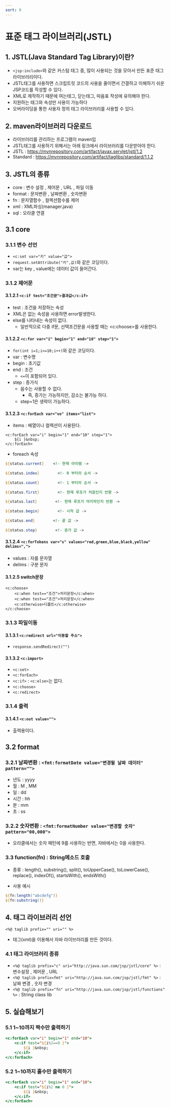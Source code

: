 ```yaml
---
sort: 9
---
```


# 표준 태그 라이브러리(JSTL)


## 1. JSTL(Java Standard Tag Library)이란?
- `<jsp:include>`와 같은 커스텀 태그 중, 많이 사용되는 것을 모아서 만든 표준 태그 라이브러리이다. 
- JSTL태그를 사용하면 스크립트릿 코드의 사용을 줄이면서 간결하고 이해하기 쉬운 JSP코드를 작성할 수 있다. 
- XML로 제작하기 때문에 여는태그, 닫는태그, 따옴표 작성에 유의해야 한다.
- 지원하는 태그와 속성만 사용이 가능하다
- 오버라이딩을 통한 사용자 정의 태그 라이브러리를 사용할 수 있다.

## 2. maven라이브러리 다운로드
- 라이브러리를 관리하는 프로그램이 maven임
- JSTL태그를 사용하기 위해서는 아래 링크에서 라이브러리를 다운받아야 한다. 
- JSTL : https://mvnrepository.com/artifact/javax.servlet/jstl/1.2
- Standard : https://mvnrepository.com/artifact/taglibs/standard/1.1.2


## 3. JSTL의 종류
- core : 변수 설정 , 제어문 , URL , 파일 이동
- format : 문자변환 ,  날짜변환 , 숫자변환
- fn : 문자열함수 , 컬렉션함수를 제어
- xml : XML파싱(manager.java)
- sql : 오라클 연결



## 3.1 core
### 3.1.1 변수 선언

- ```<c:set var="키" value="값">```
- ```request.setAttribute("키",값)```와 같은 코딩이다.
- var는 key , value에는 데이터 값이 들어간다.



### 3.1.2 제어문
#### 3.1.2.1 ```<c:if test="조건문">결과값</c:if>``` <br>
- test : 조건을 저장하는 속성
- XML은 없는 속성을 사용하면 error발생한다.
- else를 나타내는 속성이 없다.
  - 일반적으로 다중 if문, 선택조건문을 사용할 때는 <c:choose>를 사용한다.

#### 3.1.2.2 ```<c:for var="i" begin="1" end="10" step="1">```
- ```for(int i=1;i<=10;i++)```와 같은 코딩이다.
- var : 변수명
- begin : 초기값
- end : 조건
  - ```<=```이 포함되어 있다.
- step : 증가식
  - 음수는 사용할 수 없다.
    - 즉, 증가는 가능하지만, 감소는 불가능 하다.
  - step=1은 생략이 가능하다.

#### 3.1.2.3 ```<c:forEach var="vo" items="list">```
- items : 배열이나 컬렉션이 사용된다.

```
<c:forEach var="i" begin="1" end="10" step="1">
	${i }&nbsp;
</c:forEach>
```

- foreach 속성

```jsp
${status.current}    <!- 현재 아이템 ->
 
${status.index}        <!- 0 부터의 순서 ->
 
${status.count}        <!- 1 부터의 순서 ->
 
${status.first}        <!- 현재 루프가 처음인지 반환 ->
 
${status.last}        <!- 현재 루프가 마지막인지 반환 ->
 
${status.begin}        <!- 시작 값 ->
 
${status.end}        <!- 끝 값 ->
 
${status.step}        <!- 증가 값 ->
```

#### 3.1.2.4 ```<c:forTokens var="s" values="red,green,blue,black,yellow" delims=",">```
- values : 자를 문자열
- delims : 구분 문자



#### 3.1.2.5 switch문장
```
<c:choose>
	<c:when test=="조건">처리문장</c:when>
	<c:when test=="조건">처리문장</c:when>
	<c:otherwise>디폴트</c:otherwise>		
</c:choose>
```



### 3.1.3 파일이동
#### 3.1.3.1 ```<c:redirect url="이동할 주소">``` <br>
- ```response.sendRedirect("")```

#### 3.1.3.2 ```<c:import>``` <br>
- ```<c:set>```
- ```<c:forEach>```
- ```<c:if>``` : ```<c:else>```는 없다.
- ```<c:choose>```
- ```<c:redirect>```


### 3.1.4 출력
#### 3.1.4.1 ```<c:out value="">```
- 출력용이다.



## 3.2 format
### 3.2.1 날짜변환 : ```<fmt:formatDate value="변경될 날짜 데이터" pattern="">```
- 년도 : yyyy
- 월 : M , MM
- 일 : dd
- 시간 : hh
- 분 : mm
- 초 : ss

### 3.2.2 숫자변환 : ```<fmt:formatNumber value="변경할 숫자" pattern="00,000">```
- 오라클에서는 숫자 패턴에 9를 사용하는 반면, 자바에서는 0을 사용한다.

### 3.3 function(fn) : String메소드 호출
- 종류 : 
length(), 
substring(), 
split(), 
toUpperCase(), 
toLowerCase(), 
replace(), 
indexOf(), 
startsWith(), 
endsWith()

- 사용 예시

```jsp
${fn:length("abcdefg")}
${fn:substring()}
```



## 4. 태그 라이브러리 선언
```<%@ taglib prefix="" uri="" %>```
-  태그(xml)을 이용해서 자바 라이브러리를 만든 것이다. 

### 4.1 태그 라이브러리 종류
- ```<%@ taglib prefix="c" uri="http://java.sun.com/jsp/jstl/core" %>``` : 변수설정 , 제어문 , URL
- ```<%@ taglib prefix=fmt" uri="http://java.sun.com/jsp/jstl/fmt" %>``` : 날짜 변경 , 숫자 변경
- ```<%@ taglib prefix="fn" uri="http://java.sun.com/jsp/jstl/functions" %>``` : String class lib


## 5. 실습해보기
### 5.1 1~10까지 짝수만 출력하기

```jsp
<c:forEach var="i" begin="1" end="10">
	<c:if test="${i%2==0 }">
		${i }&nbsp;
	</c:if>
</c:forEach>
```

### 5.2 1~10까지 홀수만 출력하기

```jsp
<c:forEach var="i" begin="1" end="10">
	<c:if test="${i%2 ne 0 }">
		${i }&nbsp;
	</c:if>
</c:forEach>
```

